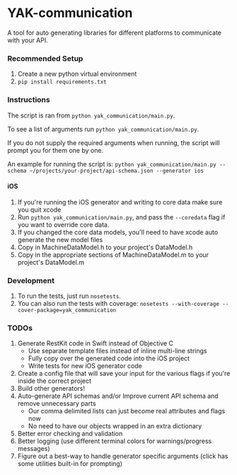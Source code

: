 YAK-communication
==========================

A tool for auto generating libraries for different platforms to communicate with your API. 

### Recommended Setup

1. Create a new python virtual environment
2. `pip install requirements.txt`


### Instructions

The script is ran from `python yak_communication/main.py`.

To see a list of arguments run `python yak_communication/main.py`.

If you do not supply the required arguments when running, the script will prompt you for them one by one.

An example for running the script is: `python yak_communication/main.py --schema ~/projects/your-project/api-schema.json --generator ios`

#### iOS

1. If you're running the iOS generator and writing to core data make sure you quit xcode
2. Run `python yak_communication/main.py`, and pass the `--coredata` flag if you want to override core data.
3. If you changed the core data models, you'll need to have xcode auto generate the new model files
4. Copy in MachineDataModel.h to your project's DataModel.h
5. Copy in the appropriate sections of MachineDataModel.m to your project's DataModel.m


### Development

1. To run the tests, just run `nosetests`.
2. You can also run the tests with coverage: `nosetests --with-coverage --cover-package=yak_communication`


### TODOs

1. Generate RestKit code in Swift instead of Objective C
    * Use separate template files instead of inline multi-line strings
    * Fully copy over the generated code into the iOS project
    * Write tests for new iOS generator code
2. Create a config file that will save your input for the various flags if you're inside the correct project
3. Build other generators!
4. Auto-generate API schemas and/or Improve current API schema and remove unnecessary parts
    * Our comma delimited lists can just become real attributes and flags now
    * No need to have our objects wrapped in an extra dictionary
5. Better error checking and validation
6. Better logging (use different terminal colors for warnings/progress messages)
7. Figure out a best-way to handle generator specific arguments (click has some utilities built-in for prompting)